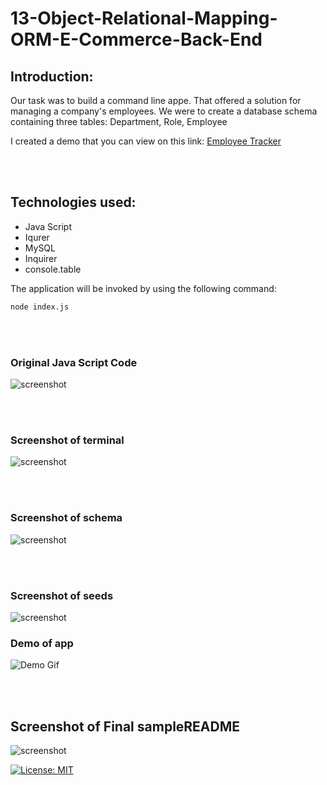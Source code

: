# 13-Object-Relational-Mapping-ORM-E-Commerce-Back-End

## Introduction:
Our task was to build a command line appe. That offered a solution for managing a company's employees. We were to create a  database schema containing three tables: Department, Role, Employee

I created a demo that you can view on this link:
 [Employee Tracker](https://drive.google.com/file/d/1dgPth9zk1ughTf0ftX4o3bnSW4P3Jd19/view)

<br>
<br>


## Technologies used:

* Java Script
* Iqurer
* MySQL
* Inquirer
* console.table 


The application will be invoked by using the following command:
```bash
node index.js
```
<br>
<br>

### Original Java Script  Code
![screenshot](assets/images/code.JPG)

<br>
<br>

### Screenshot of terminal
![screenshot](assets/images/terminal.JPG)

<br>
<br>

### Screenshot of schema
![screenshot](assets/images/schema.JPG)

<br>
<br>

### Screenshot of seeds
![screenshot](assets/images/seeds.JPG)


### Demo of app
![Demo Gif](assets/images/employeetracker.gif)

<br>
<br>

## Screenshot of Final sampleREADME

![screenshot](assets/images/final.JPG)


[![License: MIT](https://img.shields.io/badge/License-MIT-yellow.svg)](https://opensource.org/licenses/MIT)



